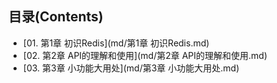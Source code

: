 ## 目录(Contents)

- [01. 第1章  初识Redis](md/第1章 初识Redis.md)
- [02. 第2章 API的理解和使用](md/第2章 API的理解和使用.md)
- [03. 第3章 小功能大用处](md/第3章 小功能大用处.md)

